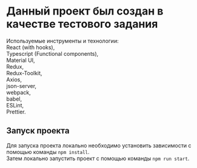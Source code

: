 # Данный проект был создан в качестве тестового задания

Используемые инструменты и технологии: \
React (with hooks), \
Typescript (Functional components), \
Material UI, \
Redux, \
Redux-Toolkit, \
Axios, \
json-server, \
webpack, \
babel, \
ESLint, \
Prettier.

## Запуск проекта

Для запуска проекта локально необходимо установить зависимости с помощью команды `npm install`.\
Затем локально запустить проект с помощью команды `npm run start`.
